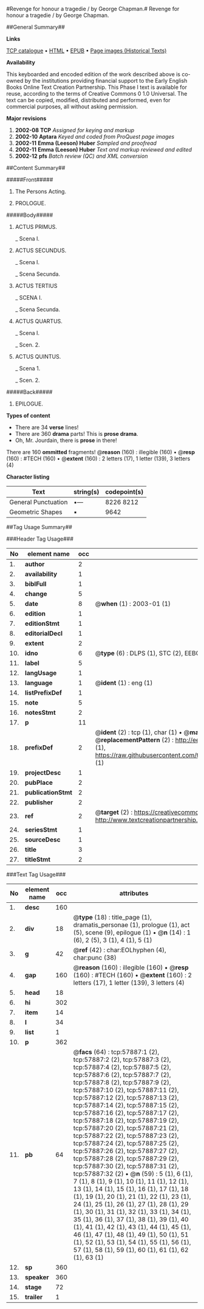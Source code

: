 #Revenge for honour a tragedie / by George Chapman.#
Revenge for honour a tragedie / by George Chapman.

##General Summary##

**Links**

[TCP catalogue](http://www.ota.ox.ac.uk/tcp/)  • 
[HTML](http://tei.it.ox.ac.uk/tcp/Texts-HTML/free/A31/A31672.html)  • 
[EPUB](http://tei.it.ox.ac.uk/tcp/Texts-EPUB/free/A31/A31672.epub) • 
[Page images (Historical Texts)](https://data.historicaltexts.jisc.ac.uk/view?pubId=eebo-12260930e&pageId=eebo-12260930e-57887-1)

**Availability**

This keyboarded and encoded edition of the
	       work described above is co-owned by the institutions
	       providing financial support to the Early English Books
	       Online Text Creation Partnership. This Phase I text is
	       available for reuse, according to the terms of Creative
	       Commons 0 1.0 Universal. The text can be copied,
	       modified, distributed and performed, even for
	       commercial purposes, all without asking permission.

**Major revisions**

1. __2002-08__ __TCP__ *Assigned for keying and markup*
1. __2002-10__ __Aptara__ *Keyed and coded from ProQuest page images*
1. __2002-11__ __Emma (Leeson) Huber__ *Sampled and proofread*
1. __2002-11__ __Emma (Leeson) Huber__ *Text and markup reviewed and edited*
1. __2002-12__ __pfs__ *Batch review (QC) and XML conversion*

##Content Summary##

#####Front#####

1. The Persons Acting.

1. PROLOGUE.

#####Body#####

1. ACTUS PRIMUS.

    _ Scena I.

1. ACTUS SECUNDUS.

    _ Scena I.

    _ Scena Secunda.

1. ACTUS TERTIUS

    _ SCENA I.

    _ Scena Secunda.

1. ACTUS QUARTUS.

    _ Scena I.

    _ Scen. 2.

1. ACTUS QUINTUS.

    _ Scena 1.

    _ Scen. 2.

#####Back#####

1. EPILOGUE.

**Types of content**

  * There are 34 **verse** lines!
  * There are 360 **drama** parts! This is **prose drama**.
  * Oh, Mr. Jourdain, there is **prose** in there!

There are 160 **ommitted** fragments! 
 @__reason__ (160) : illegible (160)  •  @__resp__ (160) : #TECH (160)  •  @__extent__ (160) : 2 letters (17), 1 letter (139), 3 letters (4)

**Character listing**


|Text|string(s)|codepoint(s)|
|---|---|---|
|General Punctuation|•—|8226 8212|
|Geometric Shapes|▪|9642|

##Tag Usage Summary##

###Header Tag Usage###

|No|element name|occ|attributes|
|---|---|---|---|
|1.|__author__|2||
|2.|__availability__|1||
|3.|__biblFull__|1||
|4.|__change__|5||
|5.|__date__|8| @__when__ (1) : 2003-01 (1)|
|6.|__edition__|1||
|7.|__editionStmt__|1||
|8.|__editorialDecl__|1||
|9.|__extent__|2||
|10.|__idno__|6| @__type__ (6) : DLPS (1), STC (2), EEBO-CITATION (1), OCLC (1), VID (1)|
|11.|__label__|5||
|12.|__langUsage__|1||
|13.|__language__|1| @__ident__ (1) : eng (1)|
|14.|__listPrefixDef__|1||
|15.|__note__|5||
|16.|__notesStmt__|2||
|17.|__p__|11||
|18.|__prefixDef__|2| @__ident__ (2) : tcp (1), char (1)  •  @__matchPattern__ (2) : ([0-9\-]+):([0-9IVX]+) (1), (.+) (1)  •  @__replacementPattern__ (2) : http://eebo.chadwyck.com/downloadtiff?vid=$1&page=$2 (1), https://raw.githubusercontent.com/textcreationpartnership/Texts/master/tcpchars.xml#$1 (1)|
|19.|__projectDesc__|1||
|20.|__pubPlace__|2||
|21.|__publicationStmt__|2||
|22.|__publisher__|2||
|23.|__ref__|2| @__target__ (2) : https://creativecommons.org/publicdomain/zero/1.0/ (1), http://www.textcreationpartnership.org/docs/. (1)|
|24.|__seriesStmt__|1||
|25.|__sourceDesc__|1||
|26.|__title__|3||
|27.|__titleStmt__|2||


###Text Tag Usage###

|No|element name|occ|attributes|
|---|---|---|---|
|1.|__desc__|160||
|2.|__div__|18| @__type__ (18) : title_page (1), dramatis_personae (1), prologue (1), act (5), scene (9), epilogue (1)  •  @__n__ (14) : 1 (6), 2 (5), 3 (1), 4 (1), 5 (1)|
|3.|__g__|42| @__ref__ (42) : char:EOLhyphen (4), char:punc (38)|
|4.|__gap__|160| @__reason__ (160) : illegible (160)  •  @__resp__ (160) : #TECH (160)  •  @__extent__ (160) : 2 letters (17), 1 letter (139), 3 letters (4)|
|5.|__head__|18||
|6.|__hi__|302||
|7.|__item__|14||
|8.|__l__|34||
|9.|__list__|1||
|10.|__p__|362||
|11.|__pb__|64| @__facs__ (64) : tcp:57887:1 (2), tcp:57887:2 (2), tcp:57887:3 (2), tcp:57887:4 (2), tcp:57887:5 (2), tcp:57887:6 (2), tcp:57887:7 (2), tcp:57887:8 (2), tcp:57887:9 (2), tcp:57887:10 (2), tcp:57887:11 (2), tcp:57887:12 (2), tcp:57887:13 (2), tcp:57887:14 (2), tcp:57887:15 (2), tcp:57887:16 (2), tcp:57887:17 (2), tcp:57887:18 (2), tcp:57887:19 (2), tcp:57887:20 (2), tcp:57887:21 (2), tcp:57887:22 (2), tcp:57887:23 (2), tcp:57887:24 (2), tcp:57887:25 (2), tcp:57887:26 (2), tcp:57887:27 (2), tcp:57887:28 (2), tcp:57887:29 (2), tcp:57887:30 (2), tcp:57887:31 (2), tcp:57887:32 (2)  •  @__n__ (59) : 5 (1), 6 (1), 7 (1), 8 (1), 9 (1), 10 (1), 11 (1), 12 (1), 13 (1), 14 (1), 15 (1), 16 (1), 17 (1), 18 (1), 19 (1), 20 (1), 21 (1), 22 (1), 23 (1), 24 (1), 25 (1), 26 (1), 27 (1), 28 (1), 29 (1), 30 (1), 31 (1), 32 (1), 33 (1), 34 (1), 35 (1), 36 (1), 37 (1), 38 (1), 39 (1), 40 (1), 41 (1), 42 (1), 43 (1), 44 (1), 45 (1), 46 (1), 47 (1), 48 (1), 49 (1), 50 (1), 51 (1), 52 (1), 53 (1), 54 (1), 55 (1), 56 (1), 57 (1), 58 (1), 59 (1), 60 (1), 61 (1), 62 (1), 63 (1)|
|12.|__sp__|360||
|13.|__speaker__|360||
|14.|__stage__|72||
|15.|__trailer__|1||
